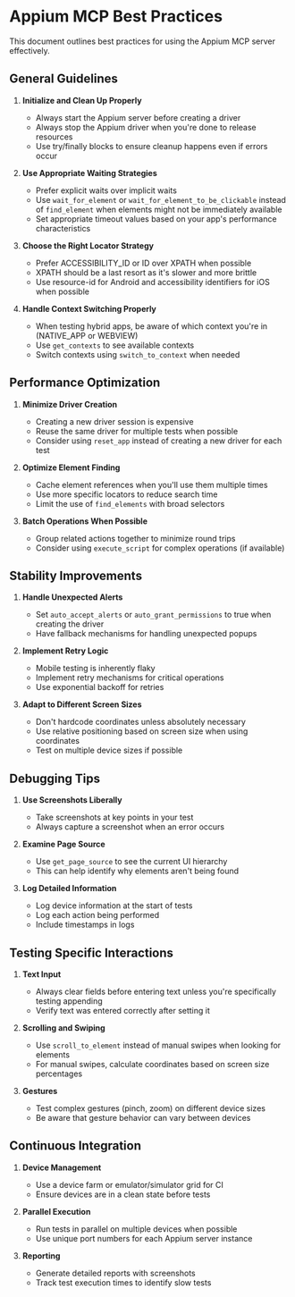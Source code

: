 # Appium MCP Best Practices

This document outlines best practices for using the Appium MCP server effectively.

## General Guidelines

1. **Initialize and Clean Up Properly**
   - Always start the Appium server before creating a driver
   - Always stop the Appium driver when you're done to release resources
   - Use try/finally blocks to ensure cleanup happens even if errors occur

2. **Use Appropriate Waiting Strategies**
   - Prefer explicit waits over implicit waits
   - Use `wait_for_element` or `wait_for_element_to_be_clickable` instead of `find_element` when elements might not be immediately available
   - Set appropriate timeout values based on your app's performance characteristics

3. **Choose the Right Locator Strategy**
   - Prefer ACCESSIBILITY_ID or ID over XPATH when possible
   - XPATH should be a last resort as it's slower and more brittle
   - Use resource-id for Android and accessibility identifiers for iOS when possible

4. **Handle Context Switching Properly**
   - When testing hybrid apps, be aware of which context you're in (NATIVE_APP or WEBVIEW)
   - Use `get_contexts` to see available contexts
   - Switch contexts using `switch_to_context` when needed

## Performance Optimization

1. **Minimize Driver Creation**
   - Creating a new driver session is expensive
   - Reuse the same driver for multiple tests when possible
   - Consider using `reset_app` instead of creating a new driver for each test

2. **Optimize Element Finding**
   - Cache element references when you'll use them multiple times
   - Use more specific locators to reduce search time
   - Limit the use of `find_elements` with broad selectors

3. **Batch Operations When Possible**
   - Group related actions together to minimize round trips
   - Consider using `execute_script` for complex operations (if available)

## Stability Improvements

1. **Handle Unexpected Alerts**
   - Set `auto_accept_alerts` or `auto_grant_permissions` to true when creating the driver
   - Have fallback mechanisms for handling unexpected popups

2. **Implement Retry Logic**
   - Mobile testing is inherently flaky
   - Implement retry mechanisms for critical operations
   - Use exponential backoff for retries

3. **Adapt to Different Screen Sizes**
   - Don't hardcode coordinates unless absolutely necessary
   - Use relative positioning based on screen size when using coordinates
   - Test on multiple device sizes if possible

## Debugging Tips

1. **Use Screenshots Liberally**
   - Take screenshots at key points in your test
   - Always capture a screenshot when an error occurs

2. **Examine Page Source**
   - Use `get_page_source` to see the current UI hierarchy
   - This can help identify why elements aren't being found

3. **Log Detailed Information**
   - Log device information at the start of tests
   - Log each action being performed
   - Include timestamps in logs

## Testing Specific Interactions

1. **Text Input**
   - Always clear fields before entering text unless you're specifically testing appending
   - Verify text was entered correctly after setting it

2. **Scrolling and Swiping**
   - Use `scroll_to_element` instead of manual swipes when looking for elements
   - For manual swipes, calculate coordinates based on screen size percentages

3. **Gestures**
   - Test complex gestures (pinch, zoom) on different device sizes
   - Be aware that gesture behavior can vary between devices

## Continuous Integration

1. **Device Management**
   - Use a device farm or emulator/simulator grid for CI
   - Ensure devices are in a clean state before tests

2. **Parallel Execution**
   - Run tests in parallel on multiple devices when possible
   - Use unique port numbers for each Appium server instance

3. **Reporting**
   - Generate detailed reports with screenshots
   - Track test execution times to identify slow tests
